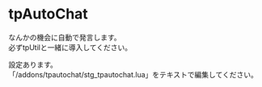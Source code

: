 # tpAutoChat
なんかの機会に自動で発言します。  
必ずtpUtilと一緒に導入してください。  

設定あります。  
「/addons/tpautochat/stg_tpautochat.lua」をテキストで編集してください。
